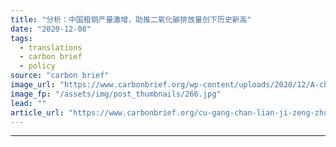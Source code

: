 ```yaml
---
title: "分析：中国粗钢产量激增，助推二氧化碳排放量创下历史新高"
date: "2020-12-08"
tags: 
  - translations
  - carbon brief
  - policy
source: "carbon brief"
image_url: "https://www.carbonbrief.org/wp-content/uploads/2020/12/A-chinese-worker-surveys-the-production-of-steel-at-a-steel-plant-in-Lianyungang-east-Chinas-Jiangsu-province-583x372.jpg"
image_fp: "/assets/img/post_thumbnails/266.jpg"
lead: ""
article_url: "https://www.carbonbrief.org/cu-gang-chan-lian-ji-zeng-zhu-tui-co2-pai-fang-liang-chuang-xia-li-shi-xin-gao"
---
```


---
